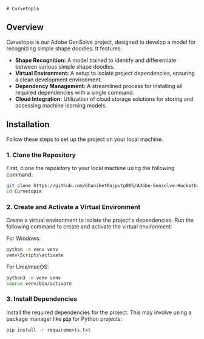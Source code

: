     # Curvetopia

## Overview

Curvetopia is our Adobe GenSolve project, designed to develop a model for recognizing simple shape doodles. It features:

- **Shape Recognition:** A model trained to identify and differentiate between various simple shape doodles.
- **Virtual Environment:** A setup to isolate project dependencies, ensuring a clean development environment.
- **Dependency Management:** A streamlined process for installing all required dependencies with a single command.
- **Cloud Integration:** Utilization of cloud storage solutions for storing and accessing machine learning models.

## Installation

Follow these steps to set up the project on your local machine.

### 1. Clone the Repository

First, clone the repository to your local machine using the following command:

```bash
git clone https://github.com/GhaniketRajputp005/Adobe-Gensolve-Hackathon-2024.git
cd Curvetopia
```

### 2. Create and Activate a Virtual Environment

Create a virtual environment to isolate the project's dependencies. Run the following command to create and activate the virtual environment:

For Windows:
```bash
python -m venv venv
venv\Scripts\activate
```

For Unix/macOS:
```bash
python3 -m venv venv
source venv/bin/activate
```




### 3. Install Dependencies

Install the required dependencies for the project. This may involve using a package manager like **`pip`** for Python projects:

```bash
pip install -r requirements.txt
```

